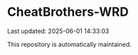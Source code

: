 # CheatBrothers-WRD

Last updated: 2025-06-01 14:33:03

This repository is automatically maintained.
